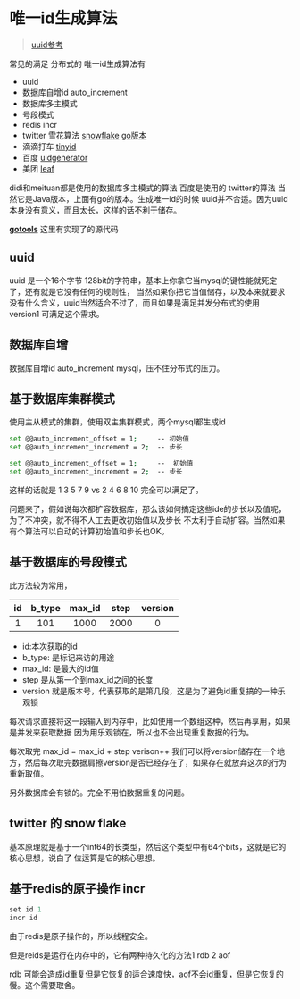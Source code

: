 #  唯一id生成算法
> [uuid参考](https://github.com/imgoogege/go.uuid)

常见的满足 分布式的 唯一id生成算法有

- uuid
- 数据库自增id auto_increment
- 数据库多主模式
- 号段模式
- redis incr
- twitter 雪花算法 [snowflake](https://github.com/twitter-archive/snowflake) [go版本](https://github.com/bwmarrin/snowflake)
- 滴滴打车 [tinyid](https://github.com/didi/tinyid)
- 百度 [uidgenerator](https://github.com/baidu/uid-generator)
- 美团 [leaf](https://github.com/Meituan-Dianping/Leaf)

didi和meituan都是使用的数据库多主模式的算法 百度是使用的 twitter的算法 当然它是Java版本，上面有go的版本。生成唯一id的时候 uuid并不合适。因为uuid本身没有意义，而且太长，这样的话不利于储存。

[**gotools**](https://github.com/googege/gotools/tree/master/id) 这里有实现了的源代码

## uuid
uuid 是一个16个字节 128bit的字符串，基本上你拿它当mysql的键性能就死定了，还有就是它没有任何的规则性，
当然如果你把它当值储存，以及本来就要求没有什么含义，uuid当然适合不过了，而且如果是满足并发分布式的使用
version1 可满足这个需求。
## 数据库自增
数据库自增id auto_increment mysql，压不住分布式的压力。
## 基于数据库集群模式
使用主从模式的集群，使用双主集群模式，两个mysql都生成id
```bash
set @@auto_increment_offset = 1;     -- 初始值
set @@auto_increment_increment = 2;  -- 步长
```
```bash
set @@auto_increment_offset = 1;     --  初始值
set @@auto_increment_increment = 2;  -- 步长
```
这样的话就是 1 3 5 7 9  vs 2 4 6 8 10 完全可以满足了。

问题来了，假如说每次都扩容数据库，那么该如何搞定这些ide的步长以及值呢，为了不冲突，就不得不人工去更改初始值以及步长
不太利于自动扩容。当然如果有个算法可以自动的计算初始值和步长也OK。
## 基于数据库的号段模式
此方法较为常用，

|id|	b_type|	max_id|	step	|version|
|:---:|:--:|:---:|:--:|:---:|
|1|	101	|1000|	2000|	0|

- id:本次获取的id
- b_type: 是标记来访的用途
- max_id: 是最大的id值
- step 是从第一个到max_id之间的长度
- version 就是版本号，代表获取的是第几段，这是为了避免id重复搞的一种乐观锁

 每次请求直接将这一段输入到内存中，比如使用一个数组这种，然后再享用，如果是并发来获取数据
 因为用乐观锁在，所以也不会出现重复数据的行为。

 每次取完  max_id = max_id + step  verison++
 我们可以将version储存在一个地方，然后每次取完数据肩擦version是否已经存在了，如果存在就放弃这次的行为
 重新取值。

 另外数据库会有锁的。完全不用怕数据重复的问题。

## twitter 的 snow flake
基本原理就是基于一个int64的长类型，然后这个类型中有64个bits，这就是它的核心思想，说白了 位运算是它的核心思想。
## 基于redis的原子操作 incr
```go
set id 1
incr id
```
由于redis是原子操作的，所以线程安全。

但是reids是运行在内存中的，它有两种持久化的方法1 rdb 2 aof

rdb 可能会造成id重复但是它恢复的适合速度快，aof不会id重复，但是它恢复的慢。这个需要取舍。
